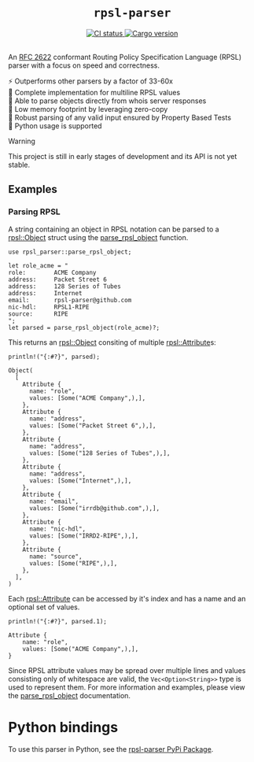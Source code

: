 <h1 align="center"><code>rpsl-parser</code></h1>

<div align="center">
  <a href="https://github.com/srv6d/rpsl-parser/actions">
    <img src="https://github.com/srv6d/rpsl-parser/workflows/CI/badge.svg" alt="CI status">
  </a>
  <a href="https://crates.io/crates/rpsl-parser">
    <img src="https://img.shields.io/crates/v/rpsl-parser.svg" alt="Cargo version">
  </a>
  
</div>
<br>

An [RFC 2622] conformant Routing Policy Specification Language (RPSL) parser with a focus on speed and correctness.

⚡️ Outperforms other parsers by a factor of 33-60x\
📰 Complete implementation for multiline RPSL values\
💬 Able to parse objects directly from whois server responses\
🧠 Low memory footprint by leveraging zero-copy\
🧪 Robust parsing of any valid input ensured by Property Based Tests\
🐍 Python usage is supported

> [!WARNING]
> This project is still in early stages of development and its API is not yet stable.

## Examples

### Parsing RPSL

A string containing an object in RPSL notation can be parsed to a [rpsl::Object] struct using the [parse_rpsl_object] function.

```rust,ignore
use rpsl_parser::parse_rpsl_object;

let role_acme = "
role:        ACME Company
address:     Packet Street 6
address:     128 Series of Tubes
address:     Internet
email:       rpsl-parser@github.com
nic-hdl:     RPSL1-RIPE
source:      RIPE
";
let parsed = parse_rpsl_object(role_acme)?;
```

This returns an [rpsl::Object] consiting of multiple [rpsl::Attribute]s:

```rust,ignore
println!("{:#?}", parsed);

Object(
  [
    Attribute {
      name: "role",
      values: [Some("ACME Company",),],
    },
    Attribute {
      name: "address",
      values: [Some("Packet Street 6",),],
    },
    Attribute {
      name: "address",
      values: [Some("128 Series of Tubes",),],
    },
    Attribute {
      name: "address",
      values: [Some("Internet",),],
    },
    Attribute {
      name: "email",
      values: [Some("irrdb@github.com",),],
    },
    Attribute {
      name: "nic-hdl",
      values: [Some("IRRD2-RIPE",),],
    },
    Attribute {
      name: "source",
      values: [Some("RIPE",),],
    },
  ],
)
```

Each [rpsl::Attribute] can be accessed by it's index and has a name and an optional set of values.

```rust,ignore
println!("{:#?}", parsed.1);

Attribute {
    name: "role",
    values: [Some("ACME Company",),],
}
```

Since RPSL attribute values may be spread over multiple lines and values consisting only of whitespace are valid, the `Vec<Option<String>>` type is used to represent them. For more information and examples, please view the [parse_rpsl_object] documentation.

# Python bindings

To use this parser in Python, see the [rpsl-parser PyPi Package](https://pypi.org/project/rpsl-parser/).

[RFC 2622]: https://datatracker.ietf.org/doc/html/rfc2622
[rpsl::Object]: https://docs.rs/rpsl-parser/latest/rpsl_parser/rpsl/struct.Object.html
[rpsl::Attribute]: https://docs.rs/rpsl-parser/latest/rpsl_parser/rpsl/struct.Attribute.html
[parse_rpsl_object]: https://docs.rs/rpsl-parser/latest/rpsl_parser/fn.parse_rpsl_object.html
